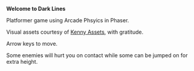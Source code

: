 **Welcome to Dark Lines**

Platformer game using Arcade Phsyics in Phaser.

Visual assets courtesy of [Kenny Assets](https://kenney.nl/assets), with gratitude.

Arrow keys to move.

Some enemies will hurt you on contact while some can be jumped on for extra height.
